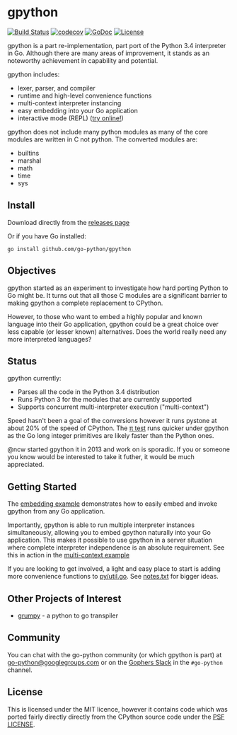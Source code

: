 # gpython

[![Build Status](https://github.com/go-python/gpython/workflows/CI/badge.svg)](https://github.com/go-python/gpython/actions)
[![codecov](https://codecov.io/gh/go-python/gpython/branch/master/graph/badge.svg)](https://codecov.io/gh/go-python/gpython)
[![GoDoc](https://godoc.org/github.com/go-python/gpython?status.svg)](https://godoc.org/github.com/go-python/gpython)
[![License](https://img.shields.io/badge/License-BSD--3-blue.svg)](https://github.com/go-python/gpython/blob/master/LICENSE)

gpython is a part re-implementation, part port of the Python 3.4
interpreter in Go.  Although there are many areas of improvement,
it stands as an noteworthy achievement in capability and potential.
 
gpython includes:

  * lexer, parser, and compiler
  * runtime and high-level convenience functions
  * multi-context interpreter instancing
  * easy embedding into your Go application
  * interactive mode (REPL) ([try online!](https://gpython.org))


gpython does not include many python modules as many of the core
modules are written in C not python.  The converted modules are:

  * builtins
  * marshal
  * math
  * time
  * sys

## Install

Download directly from the [releases page](https://github.com/go-python/gpython/releases) 

Or if you have Go installed:

    go install github.com/go-python/gpython

## Objectives

gpython started as an experiment to investigate how hard
porting Python to Go might be.  It turns out that all those C modules
are a significant barrier to making gpython a complete replacement
to CPython.  

However, to those who want to embed a highly popular and known language
into their Go application, gpython could be a great choice over less
capable (or lesser known) alternatives.  Does the world really need 
any more interpreted languages?

## Status

gpython currently:
 - Parses all the code in the Python 3.4 distribution
 - Runs Python 3 for the modules that are currently supported
 - Supports concurrent multi-interpreter execution ("multi-context") 

Speed hasn't been a goal of the conversions however it runs pystone at
about 20% of the speed of CPython.  The [π test](https://github.com/go-python/gpython/tree/master/examples/pi_chudnovsky_bs.py) runs quicker under
gpython as the Go long integer primitives are likely faster than the
Python ones.

@ncw started gpython it in 2013 and work on is sporadic. If you or someone
you know would be interested to take it futher, it would be much appreciated.

## Getting Started

The [embedding example](https://github.com/go-python/gpython/tree/master/examples/embedding) demonstrates how to 
easily embed and invoke gpython from any Go application.

Importantly, gpython is able to run multiple interpreter instances simultaneously,
allowing you to embed gpython naturally into your Go application.  This makes it
possible to use gpython in a server situation where complete interpreter 
independence is an absolute requirement.  See this in action in the [multi-context example](https://github.com/go-python/gpython/tree/master/examples/multi-context)
 
If you are looking to get involved, a light and easy place to start is adding more convenience functions to [py/util.go](https://github.com/go-python/gpython/tree/master/py/util.go).  See [notes.txt](https://github.com/go-python/gpython/blob/master/notes.txt) for bigger ideas. 


## Other Projects of Interest

  * [grumpy](https://github.com/grumpyhome/grumpy) - a python to go transpiler

## Community

You can chat with the go-python community (or which gpython is part)
at [go-python@googlegroups.com](https://groups.google.com/forum/#!forum/go-python)
or on the [Gophers Slack](https://gophers.slack.com/) in the `#go-python` channel.

## License

This is licensed under the MIT licence, however it contains code which
was ported fairly directly directly from the CPython source code under
the [PSF LICENSE](https://github.com/python/cpython/blob/master/LICENSE).
